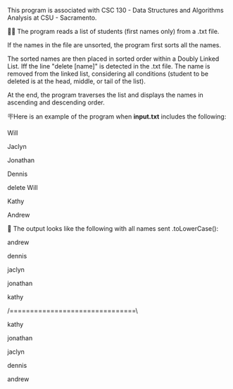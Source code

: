 This program is associated with CSC 130 - Data Structures and Algorithms Analysis at CSU - Sacramento.

🧑‍🎓 The program reads a list of students (first names only) from a .txt file.

If the names in the file are unsorted, the program first sorts all the names.

The sorted names are then placed in sorted order within a Doubly Linked List. 
Iff the line "delete [name]" is detected in the .txt file. The name is removed from the linked list, considering all conditions (student to be deleted is at the head, middle, or tail of the list).

At the end, the program traverses the list and displays the names in ascending and descending order. 

🪧Here is an example of the program when **input.txt** includes the following: 

Will

Jaclyn

Jonathan

Dennis

delete Will

Kathy

Andrew

🟰 The output looks like the following with all names sent .toLowerCase(): 

andrew

dennis

jaclyn

jonathan

kathy

/===============================\

kathy

jonathan

jaclyn

dennis

andrew
